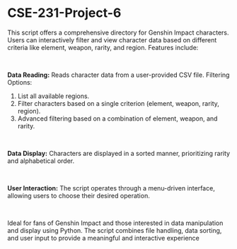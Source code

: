 # CSE-231-Project-6

This script offers a comprehensive directory for Genshin Impact characters. Users can interactively filter and view character data based on different criteria like element, weapon, rarity, and region. Features include:

<br>

**Data Reading:** Reads character data from a user-provided CSV file.
Filtering Options:
1. List all available regions.
2. Filter characters based on a single criterion (element, weapon, rarity, region).
3. Advanced filtering based on a combination of element, weapon, and rarity.

<br>

**Data Display:** Characters are displayed in a sorted manner, prioritizing rarity and alphabetical order.

<br>

**User Interaction:** The script operates through a menu-driven interface, allowing users to choose their desired operation.

<br>

Ideal for fans of Genshin Impact and those interested in data manipulation and display using Python. The script combines file handling, data sorting, and user input to provide a meaningful and interactive experience
        
